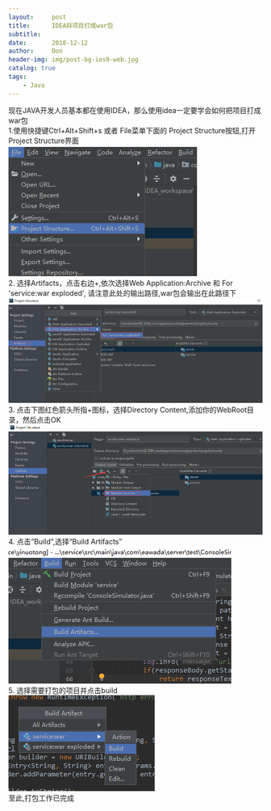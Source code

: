 ```yaml
---
layout:     post
title:      IDEA将项目打成war包
subtitle:   
date:       2018-12-12
author:     Don
header-img: img/post-bg-ios9-web.jpg
catalog: true
tags:
    - Java
---
```


现在JAVA开发人员基本都在使用IDEA，那么使用idea一定要学会如何把项目打成war包  
1.使用快捷键Ctrl+Alt+Shift+s 或者 File菜单下面的 Project Structure按钮,打开Project Structure界面
<img src="/img/article/war1.png"/>  
2. 选择Artifacts，点击右边+,依次选择Web Application:Archive 和 For 'service:war exploded', 请注意此处的输出路径,war包会输出在此路径下
<img src="/img/article/war2.png"/>  
3. 点击下图红色箭头所指+图标，选择Directory Content,添加你的WebRoot目录，然后点击OK  
<img src="/img/article/war3.png"/>  
4. 点击“Build”,选择“Build Artifacts”  
<img src="/img/article/war4.png"/>  
5. 选择需要打包的项目并点击build  
<img src="/img/article/war5.png"/>  
 至此,打包工作已完成

